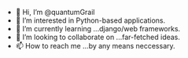 - 👋 Hi, I’m @quantumGrail
- 👀 I’m interested in Python-based applications.
- 🌱 I’m currently learning ...django/web frameworks.
- 💞️ I’m looking to collaborate on ...far-fetched ideas.
- 📫 How to reach me ...by any means neccessary.

<!---
quantumGrail/quantumGrail is a ✨ special ✨ repository because its `README.md` (this file) appears on your GitHub profile.
You can click the Preview link to take a look at your changes.
--->
